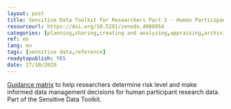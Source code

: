 ```yaml
---
layout: post 
title: Sensitive Data Toolkit for Researchers Part 2 - Human Participant Research Data Risk Matrix
resourceurl: https://doi.org/10.5281/zenodo.4088954
categories: [planning,sharing,creating and analyzing,appraising,archiving and preserving,reusing]
ref: en
lang: en
tags: [sensitive data,reference]
readytopublish: YES
date: 27/10/2020
---
```

[Guidance matrix](https://doi.org/10.5281/zenodo.4088954) to help researchers determine risk level and make informed data management decisions for human participant research data. Part of the Sensitive Data Toolkit.